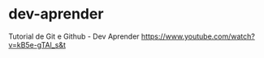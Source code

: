 # dev-aprender
Tutorial de Git e Github - Dev Aprender
https://www.youtube.com/watch?v=kB5e-gTAl_s&t
